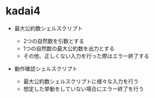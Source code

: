 # kadai4

* 最大公約数シェルスクリプト
  * 2つの自然数を引数とする
  * 1つの自然数の最大公約数を出力とする
  * その他、正しくない入力を行った際はエラー終了する

* 動作確認シェルスクリプト
  * 最大公約数シェルスクリプトに様々な入力を行う
  * 想定した挙動をしていない場合にエラー終了を行う
